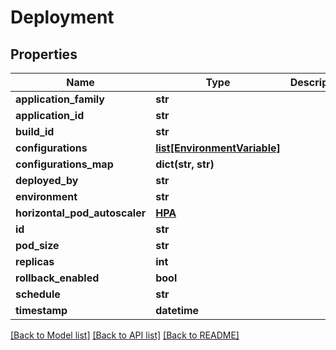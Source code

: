 # Deployment

## Properties
Name | Type | Description | Notes
------------ | ------------- | ------------- | -------------
**application_family** | **str** |  | [optional] 
**application_id** | **str** |  | [optional] 
**build_id** | **str** |  | [optional] 
**configurations** | [**list[EnvironmentVariable]**](EnvironmentVariable.md) |  | [optional] 
**configurations_map** | **dict(str, str)** |  | [optional] 
**deployed_by** | **str** |  | [optional] 
**environment** | **str** |  | [optional] 
**horizontal_pod_autoscaler** | [**HPA**](HPA.md) |  | [optional] 
**id** | **str** |  | [optional] 
**pod_size** | **str** |  | [optional] 
**replicas** | **int** |  | [optional] 
**rollback_enabled** | **bool** |  | [optional] 
**schedule** | **str** |  | [optional] 
**timestamp** | **datetime** |  | [optional] 

[[Back to Model list]](../README.md#documentation-for-models) [[Back to API list]](../README.md#documentation-for-api-endpoints) [[Back to README]](../README.md)


